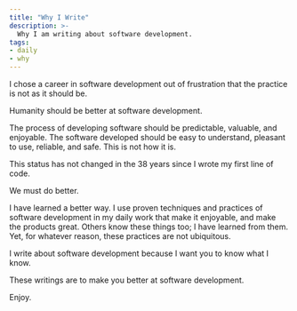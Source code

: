 ```yaml
---
title: "Why I Write"
description: >-
  Why I am writing about software development.
tags:
- daily
- why
---
```


I chose a career in software development out of frustration that the practice
is not as it should be.

Humanity should be better at software development.

The process of developing software should be predictable, valuable, and
enjoyable. The software developed should be easy to understand, pleasant to
use, reliable, and safe. This is not how it is.

This status has not changed in the 38 years since I wrote my first line of
code.

We must do better.

I have learned a better way. I use proven techniques and practices of software
development in my daily work that make it enjoyable, and make the products
great. Others know these things too; I have learned from them. Yet, for
whatever reason, these practices are not ubiquitous.

I write about software development because I want you to know what I know.

These writings are to make you better at software development.

Enjoy.
